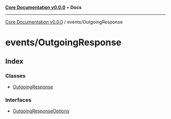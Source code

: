 [**Core Documentation v0.0.0**](../../README.md) • **Docs**

***

[Core Documentation v0.0.0](../../modules.md) / events/OutgoingResponse

# events/OutgoingResponse

## Index

### Classes

- [OutgoingResponse](classes/OutgoingResponse.md)

### Interfaces

- [OutgoingResponseOptions](interfaces/OutgoingResponseOptions.md)
